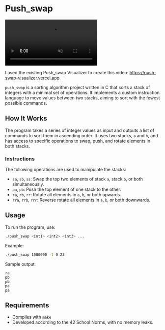 # Push_swap

<video autoplay muted loop>
  <source src="[your-video-file.mp4](https://github.com/user-attachments/assets/2bcce691-a469-4fd1-a97b-c7cefca4e287)" type="video/mp4">
  Your browser does not support the video tag.
</video>

I used the existing Push_swap Visualizer to create this video: https://push-swap-visualizer.vercel.app

`push_swap` is a sorting algorithm project written in C that sorts a stack of integers with a minimal set of operations. It implements a custom instruction language to move values between two stacks, aiming to sort with the fewest possible commands.

## How It Works

The program takes a series of integer values as input and outputs a list of commands to sort them in ascending order. It uses two stacks, `a` and `b`, and has access to specific operations to swap, push, and rotate elements in both stacks.

### Instructions

The following operations are used to manipulate the stacks:

- `sa`, `sb`, `ss`: Swap the top two elements of stack `a`, stack `b`, or both simultaneously.
- `pa`, `pb`: Push the top element of one stack to the other.
- `ra`, `rb`, `rr`: Rotate all elements in `a`, `b`, or both upwards.
- `rra`, `rrb`, `rrr`: Reverse rotate all elements in `a`, `b`, or both downwards.

## Usage

To run the program, use:
```bash
./push_swap <int1> <int2> <int3> ...
```

Example:
```bash
./push_swap 1000000 -1 0 23
```

Sample output:
```
ra
pb
pb
pa
pa
```

## Requirements

- Compiles with `make`
- Developed according to the 42 School Norms, with no memory leaks.
